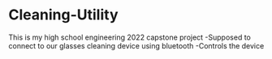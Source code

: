 # Cleaning-Utility

This is my high school engineering 2022 capstone project
-Supposed to connect to our glasses cleaning device using bluetooth
-Controls the device
